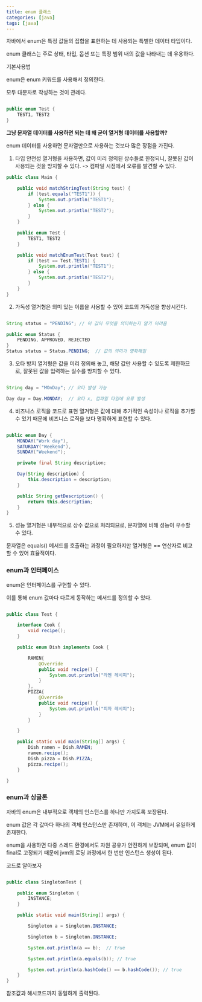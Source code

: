 ```yaml
---
title: enum 클래스
categories: [java]
tags: [java]
---
```


자바에서 enum은 특정 값들의 집합을 표현하는 데 사용되는 특별한 데이터 타입이다.

enum 클래스는 주로 상태, 타입, 옵션 또는 특정 범위 내의 값을 나타내는 데 유용하다.

기본사용법

enum은 enum 키워드를 사용해서 정의한다.

모두 대문자로 작성하는 것이 관례다.

```java

public enum Test {
    TEST1, TEST2
}

```


**그냥 문자열 데이터를 사용하면 되는 데 왜 굳이 열거형 데이터를 사용할까?**

enum 데이터를 사용하면 문자열만으로 사용하는 것보다 많은 장점을 가진다.

1. 타입 안전성
열거형을 사용하면, 값이 미리 정의된 상수들로 한정되니, 잘못된 값이 사용되는 것을 방지할 수 있다. -> 컴파일 시점에서 오류를 발견할 수 있다.

```java
public class Main {

    public void matchStringTest(String test) {
        if (test.equals("TEST1")) {
            System.out.println("TEST1");
        } else {
            System.out.println("TEST2");
        }
    }

    public enum Test {
        TEST1, TEST2
    }

    public void matchEnumTest(Test test) {
        if (test == Test.TEST1) {
            System.out.println("TEST1");
        } else {
            System.out.println("TEST2");
        }
    }
}
```

2. 가독성
열거형은 의미 있는 이름을 사용할 수 있어 코드의 가독성을 향상시킨다.

```java

String status = "PENDING"; // 이 값이 무엇을 의미하는지 알기 어려움

public enum Status {
    PENDING, APPROVED, REJECTED
}
Status status = Status.PENDING;  // 값의 의미가 명확해짐

```

3. 오타 방지
열겨형은 값을 미리 정의해 놓고, 해당 값만 사용할 수 있도록 제한하므로, 잘못된 값을 입력하는 실수를 방지할 수 있다.

```java

String day = "MOnDay"; // 오타 발생 가능

Day day = Day.MONDAY;  // 오타 x, 컴파일 타임에 오류 발생

```

4. 비즈니스 로직을 코드로 표현
열거형은 값에 대해 추가적인 속성이나 로직을 추가할 수 있기 때문에 비즈니스 로직을 보다 명확하게 표현할 수 있다.

```java

public enum Day {
    MONDAY("Work day"), 
    SATURDAY("Weekend"), 
    SUNDAY("Weekend");

    private final String description;

    Day(String description) {
        this.description = description;
    }

    public String getDescription() {
        return this.description;
    }
}

```

5. 성능
열거형은 내부적으로 상수 값으로 처리되므로, 문자열에 비해 성능이 우수할 수 있다.

문자열은 equals() 메서드를 호출하는 과정이 필요하지만 열거형은 == 연산자로 비교할 수 있어 효율적이다.


### enum과 인터페이스

enum은 인터페이스를 구현할 수 있다.

이를 통해 enum 값마다 다르게 동작하는 메서드를 정의할 수 있다.


```java

public class Test {

    interface Cook {
        void recipe();
    }

    public enum Dish implements Cook {

        RAMEN{
            @Override
            public void recipe() {
                System.out.println("라멘 레시피");
            }
        },
        PIZZA{
            @Override
            public void recipe() {
                System.out.println("피자 레시피");
            }
        }

    }

    public static void main(String[] args) {
        Dish ramen = Dish.RAMEN;
        ramen.recipe();
        Dish pizza = Dish.PIZZA;
        pizza.recipe();
    }

}


```


### enum과 싱글톤

자바의 enum은 내부적으로 객체의 인스턴스를 하나만 가지도록 보장된다.

enum 값은 각 값마다 하나의 객체 인스턴스만 존재하며, 이 객체는 JVM에서 유일하게 존재한다.

enum을 사용하면 다중 스레드 환경에서도 자원 공유가 안전하게 보장되며, enum 값이 final로 고정되기 때문에 jvm의 로딩 과정에서 한 번만 인스턴스 생성이 된다.

코드로 알아보자

```java

public class SingletonTest {

    public enum Singleton {
        INSTANCE;
    }

    public static void main(String[] args) {

        Singleton a = Singleton.INSTANCE;

        Singleton b = Singleton.INSTANCE;

        System.out.println(a == b);  // true

        System.out.println(a.equals(b)); // true

        System.out.println(a.hashCode() == b.hashCode()); // true
    }
}


```

참조값과 해시코드까지 동일하게 출력된다.